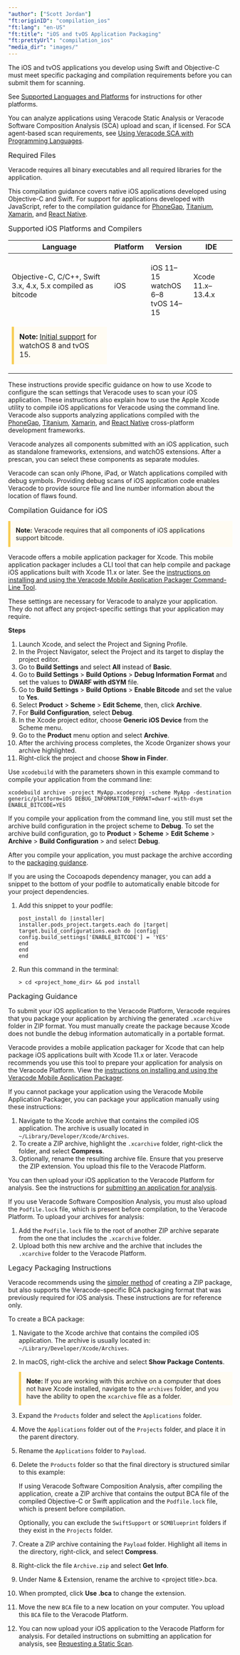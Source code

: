 ```yaml
---
"author": ["Scott Jordan"]
"ft:originID": "compilation_ios"
"ft:lang": "en-US"
"ft:title": "iOS and tvOS Application Packaging"
"ft:prettyUrl": "compilation_ios"
"media_dir": "images/"
---
```

The iOS and tvOS applications you develop using Swift and Objective-C must meet specific packaging and compilation requirements before you can submit them for scanning.

See [Supported Languages and Platforms](https://docs.veracode.com/r/r_supported_table) for instructions for other platforms.

You can analyze applications using Veracode Static Analysis or Veracode Software Composition Analysis \(SCA\) upload and scan, if licensed. For SCA agent-based scan requirements, see [Using Veracode SCA with Programming Languages](https://docs.veracode.com/r/Using_Veracode_SCA_with_Programming_Languages).

<p><span style="font-size: medium;">Required Files</span></p>

Veracode requires all binary executables and all required libraries for the application.

This compilation guidance covers native iOS applications developed using Objective-C and Swift. For support for applications developed with JavaScript, refer to the compilation guidance for [PhoneGap](https://docs.veracode.com/r/compilation_phonegap), [Titanium](https://docs.veracode.com/r/compilation_titan), [Xamarin](https://docs.veracode.com/r/compilation_xamarin), and [React Native](https://docs.veracode.com/r/c_compilation_react).

<p><span style="font-size: medium;">Supported iOS Platforms and Compilers</span></p>

|Language|Platform|Version|IDE|
|----|----|----|----|
|Objective-C, C/C++, Swift 3.x, 4.x, 5.x compiled as bitcode|iOS|<br>iOS 11–15<br>watchOS 6–8<br>tvOS 14–15|Xcode 11.x–13.4.x|
|<p style="background-color:#FFFCF3; padding: 12px; border-left: 5px solid #F7CD55;"><b>Note:</b> <a href="https://docs.veracode.com/r/Initial_Support_and_Supported_Languages_Meaning">Initial support</a> for watchOS 8 and tvOS 15.</p>|

These instructions provide specific guidance on how to use Xcode to configure the scan settings that Veracode uses to scan your iOS application. These instructions also explain how to use the Apple Xcode utility to compile iOS applications for Veracode using the command line. Veracode also supports analyzing applications compiled with the [PhoneGap](https://docs.veracode.com/r/compilation_phonegap), [Titanium](https://docs.veracode.com/r/compilation_titan), [Xamarin](https://docs.veracode.com/r/compilation_xamarin), and [React Native](https://docs.veracode.com/r/c_compilation_react) cross-platform development frameworks.

Veracode analyzes all components submitted with an iOS application, such as standalone frameworks, extensions, and watchOS extensions. After a prescan, you can select these components as separate modules.

Veracode can scan only iPhone, iPad, or Watch applications compiled with debug symbols. Providing debug scans of iOS application code enables Veracode to provide source file and line number information about the location of flaws found.

<p><span style="font-size: medium;">Compilation Guidance for iOS</span></p>

<p style="background-color:#FFFCF3; padding: 12px; border-left: 5px solid #F7CD55;">
<b>Note:</b> Veracode requires that all components of iOS applications support bitcode.</p>

Veracode offers a mobile application packager for Xcode. This mobile application packager includes a CLI tool that can help compile and package iOS applications built with Xcode 11.x or later. See the [instructions on installing and using the Veracode Mobile Application Packager Command-Line Tool](https://docs.veracode.com/r/t_xcode_cli_install).

These settings are necessary for Veracode to analyze your application. They do not affect any project-specific settings that your application may require.

<p font-size="13pt"><b>Steps</b></p>

1.  Launch Xcode, and select the Project and Signing Profile.
2.  In the Project Navigator, select the Project and its target to display the project editor.
3.  Go to **Build Settings** and select **All** instead of **Basic**.
4.  Go to **Build Settings** \> **Build Options** \> **Debug Information Format** and set the values to **DWARF with dSYM** file.
5.  Go to **Build Settings** \> **Build Options** \> **Enable Bitcode** and set the value to **Yes**.
6.  Select **Product** \> **Scheme** \> **Edit Scheme**, then, click **Archive**.
7.  For **Build Configuration**, select **Debug**.
8.  In the Xcode project editor, choose **Generic iOS Device** from the Scheme menu.
9.  Go to the **Product** menu option and select **Archive**.
10. After the archiving process completes, the Xcode Organizer shows your archive highlighted.
11. Right-click the project and choose **Show in Finder**.

Use `xcodebuild` with the parameters shown in this example command to compile your application from the command line:

```
xcodebuild archive -project MyApp.xcodeproj -scheme MyApp -destination generic/platform=iOS DEBUG_INFORMATION_FORMAT=dwarf-with-dsym ENABLE_BITCODE=YES
```

If you compile your application from the command line, you still must set the archive build configuration in the project scheme to **Debug**. To set the archive build configuration, go to **Product** \> **Scheme** \> **Edit Scheme** \> **Archive** \> **Build Configuration** \> and select **Debug**.

After you compile your application, you must package the archive according to the [packaging guidance](#iosguidance).

If you are using the Cocoapods dependency manager, you can add a snippet to the bottom of your podfile to automatically enable bitcode for your project dependencies.

1.  Add this snippet to your podfile:

    ```
    post_install do |installer|   
    installer.pods_project.targets.each do |target|       
    target.build_configurations.each do |config|         
    config.build_settings['ENABLE_BITCODE'] = 'YES'    
    end  
    end
    end
    ```

2.  Run this command in the terminal:

    ```
    > cd <project_home_dir> && pod install
    ```


<p><span style="font-size: medium;">Packaging Guidance</span></p>

<a name ="iosguidance"></a>
To submit your iOS application to the Veracode Platform, Veracode requires that you package your application by archiving the generated `.xcarchive` folder in ZIP format. You must manually create the package because Xcode does not bundle the debug information automatically in a portable format.

Veracode provides a mobile application packager for Xcode that can help package iOS applications built with Xcode 11.x or later. Veracode recommends you use this tool to prepare your application for analysis on the Veracode Platform. View the [instructions on installing and using the Veracode Mobile Application Packager](https://docs.veracode.com/r/t_install_xcode).

If you cannot package your application using the Veracode Mobile Application Packager, you can package your application manually using these instructions:

1.  Navigate to the Xcode archive that contains the compiled iOS application. The archive is usually located in `~/Library/Developer/Xcode/Archives`.
2.  To create a ZIP archive, highlight the `.xcarchive` folder, right-click the folder, and select **Compress**.
3.  Optionally, rename the resulting archive file. Ensure that you preserve the ZIP extension. You upload this file to the Veracode Platform.

You can then upload your iOS application to the Veracode Platform for analysis. See the instructions for [submitting an application for analysis](https://docs.veracode.com/r/Requesting_a_Static_Scan).

If you use Veracode Software Composition Analysis, you must also upload the `Podfile.lock` file, which is present before compilation, to the Veracode Platform. To upload your archives for analysis:

1.  Add the `Podfile.lock` file to the root of another ZIP archive separate from the one that includes the `.xcarchive` folder.
2.  Upload both this new archive and the archive that includes the `.xcarchive` folder to the Veracode Platform.

<p><span style="font-size: medium;">Legacy Packaging Instructions</span></p>

Veracode recommends using the [simpler method](#iosguidance) of creating a ZIP package, but also supports the Veracode-specific BCA packaging format that was previously required for iOS analysis. These instructions are for reference only.

To create a BCA package:

1.  Navigate to the Xcode archive that contains the compiled iOS application. The archive is usually located in: `~/Library/Developer/Xcode/Archives`.
2.  In macOS, right-click the archive and select **Show Package Contents**. <p style="background-color:#FFFCF3; padding: 12px; border-left: 5px solid #F7CD55;">
<b>Note:</b> If you are working with this archive on a computer that does not have Xcode installed, navigate to the `archives` folder, and you have the ability to open the `xcarchive` file as a folder.</p>

3.  Expand the `Products` folder and select the `Applications` folder.
4.  Move the `Applications` folder out of the `Projects` folder, and place it in the parent directory.
5.  Rename the `Applications` folder to `Payload`.
6.  Delete the `Products` folder so that the final directory is structured similar to this example:

    If using Veracode Software Composition Analysis, after compiling the application, create a ZIP archive that contains the output BCA file of the compiled Objective-C or Swift application and the `Podfile.lock` file, which is present before compilation.

    Optionally, you can exclude the `SwiftSupport` or `SCMBlueprint` folders if they exist in the `Projects` folder.

7.  Create a ZIP archive containing the `Payload` folder. Highlight all items in the directory, right-click, and select **Compress**.

8.  Right-click the file `Archive.zip` and select **Get Info**.
9.  Under Name & Extension, rename the archive to <project title\>.bca.

10. When prompted, click **Use .bca** to change the extension.
11. Move the new `BCA` file to a new location on your computer. You upload this `BCA` file to the Veracode Platform.
12. You can now upload your iOS application to the Veracode Platform for analysis. For detailed instructions on submitting an application for analysis, see [Requesting a Static Scan](https://docs.veracode.com/r/Requesting_a_Static_Scan).
